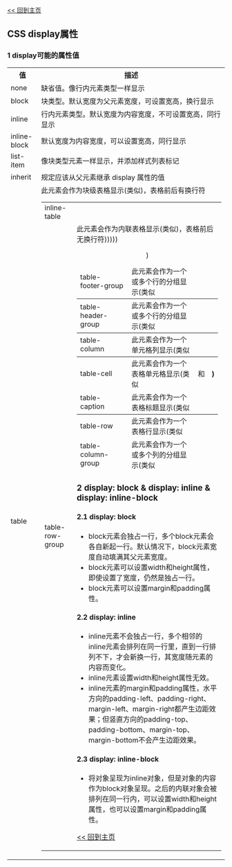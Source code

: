 [<< 回到主页](http://suzy1993.github.io/misszy/)

## CSS display属性

### 1 display可能的属性值
<table>
  <tr><th>值</th><th>描述</th></tr>
  <tr><td>none</td><td>缺省值。像行内元素类型一样显示</td></tr>
  <tr><td>block</td><td>块类型。默认宽度为父元素宽度，可设置宽高，换行显示</td></tr>
  <tr><td>inline</td><td>行内元素类型。默认宽度为内容宽度，不可设置宽高，同行显示</td></tr>
  <tr><td>inline-block</td><td>默认宽度为内容宽度，可以设置宽高，同行显示</td></tr>
  <tr><td>list-item</td><td>像块类型元素一样显示，并添加样式列表标记</td></tr>
  <tr><td>inherit</td><td>规定应该从父元素继承 display 属性的值</td></tr>
  <tr><td>table</td><td>此元素会作为块级表格显示(类似<table>)，表格前后有换行符</td></tr>
  <tr><td>inline-table</td><td></td></tr>
  <tr><td>table-row-group</td><td>此元素会作为内联表格显示(类似<table>)，表格前后无换行符</td></tr>
  <tr><td>table-header-group</td><td>此元素会作为一个或多个行的分组显示(类似<thead>)</td></tr>
  <tr><td>table-footer-group</td><td>此元素会作为一个或多个行的分组显示(类似<tfoot>)</td></tr>
  <tr><td>table-row</td><td>此元素会作为一个表格行显示(类似<tr>)</td></tr>
  <tr><td>table-column-group</td><td>此元素会作为一个或多个列的分组显示(类似<colgroup>)</td></tr>
  <tr><td>table-column</td><td>此元素会作为一个单元格列显示(类似<col>)</td></tr>
  <tr><td>table-cell</td><td>此元素会作为一个表格单元格显示(类似<td> 和<th>)</td></tr>
  <tr><td>table-caption</td><td>此元素会作为一个表格标题显示(类似<caption>)</td></tr>
</table>

### 2 display: block & display: inline & display: inline-block
#### 2.1 display: block
* block元素会独占一行，多个block元素会各自新起一行。默认情况下，block元素宽度自动填满其父元素宽度。
* block元素可以设置width和height属性，即使设置了宽度，仍然是独占一行。
* block元素可以设置margin和padding属性。

#### 2.2 display: inline
* inline元素不会独占一行，多个相邻的inline元素会排列在同一行里，直到一行排列不下，才会新换一行，其宽度随元素的内容而变化。
* inline元素设置width和height属性无效。
* inline元素的margin和padding属性，水平方向的padding-left、padding-right、margin-left、margin-right都产生边距效果；但竖直方向的padding-top、padding-bottom、margin-top、margin-bottom不会产生边距效果。

#### 2.3 display: inline-block
* 将对象呈现为inline对象，但是对象的内容作为block对象呈现。之后的内联对象会被排列在同一行内，可以设置width和height属性，也可以设置margin和padding属性。

[<< 回到主页](http://suzy1993.github.io/misszy/)
